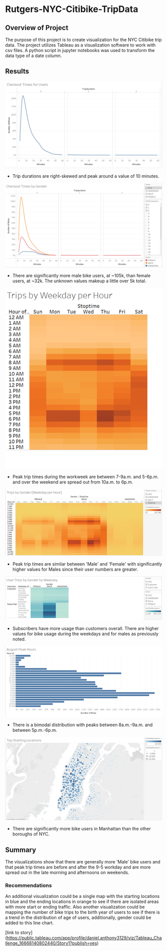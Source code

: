 # Rutgers-NYC-Citibike-TripData

## Overview of Project

The purpose of this project is to create visualization for the NYC Citibike trip data. The project utilizes Tableau as a visualization software to work with csv files. A 
python script in jupyter notebooks was used to transform the data type of a date column. 

## Results

![Checkout Times](/01-Checkout-Times-for-Users.png "Checkout Times")
* Trip durations are right-skewed and peak around a value of 10 minutes. 

![Checkout Times by Gender](/02-Checkout-Times-by-Gender.png "Checkout Times by Gender")
* There are significantly more male bike users, at ~105k, than female users, at ~32k. The unknown values makeup a little over 5k total. 

![Trips by Weekday](/03-Trips-by-Weekday.png "Trips by Weekday")
* Peak trip times during the workweek are between 7-9a.m. and 5-6p.m. and over the weekend are spread out from 10a.m. to 6p.m.

![Trips by Gender](/04-Trips-by-Gender.png "Trips by Gender")
* Peak trip times are similar between 'Male' and 'Female' with significantly higher values for Males since their user numbers are greater.

![Trips by Gender by Weekday](/05-Trips-by-Gender-by-Weekday.png "Trips by Gender by Weekday")
* Subscribers have more usage than customers overall. There are higher values for bike usage during the weekdays and for males as previously noted. 

![August Peak Hours](/06-August-Peak-Hours.png "August Peak Hours")
* There is a bimodal distribution with peaks between 8a.m.-9a.m. and between 5p.m.-6p.m. 

![Top starting locations](/07-Top-starting-locations.png "Top starting locations")
* There are significantly more bike users in Manhattan than the other boroughs of NYC. 

## Summary

The visualizations show that there are generally more 'Male' bike users and that peak trip times are before and after the 9-5 workday and are more spread out in the late morning and afternoons on weekends. 

### Recommendations
An additional visualization could be a single map with the starting locations in blue and the ending locations in orange to see if there are isolated areas with more start or ending traffic. Also another visualization could be mapping
the number of bike trips to the birth year of users to see if there is a trend in the distribution of age of users, additionally, gender could be added to this line chart.

[link to story] (https://public.tableau.com/app/profile/daniel.anthony3129/viz/Tableau_Challenge_16668140802440/Story1?publish=yes)
